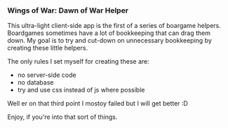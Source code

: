 ### Wings of War: Dawn of War Helper

This ultra-light client-side app is the first of a series of boargame helpers. Boardgames sometimes have a lot of bookkeeping that can drag them down. My goal is to try and cut-down on unnecessary bookkeeping by creating these little helpers.

The only rules I set myself for creating these are:
 * no server-side code
 * no database
 *  try and use css instead of js where possible

Well er on that third point I mostoy failed but I will get better :D

Enjoy, if you're into that sort of things.